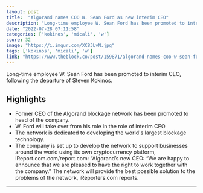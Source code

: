 ```yaml
---
layout: post
title:  "Algorand names COO W. Sean Ford as new interim CEO"
description: "Long-time employee W. Sean Ford has been promoted to interim CEO, following the departure of Steven Kokinos."
date: "2022-07-28 07:11:58"
categories: ['kokinos', 'micali', 'w']
score: 32
image: "https://i.imgur.com/XC83LvN.jpg"
tags: ['kokinos', 'micali', 'w']
link: "https://www.theblock.co/post/159871/algorand-names-coo-w-sean-ford-as-new-interim-ceo"
---
```


Long-time employee W. Sean Ford has been promoted to interim CEO, following the departure of Steven Kokinos.

## Highlights

- Former CEO of the Algorand blockage network has been promoted to head of the company.
- W. Ford will take over from his role in the role of interim CEO.
- The network is dedicated to developing the world's largest blockage technology.
- The company is set up to develop the network to support businesses around the world using its own cryptocurrency platform, iReport.com.com/report.com: “Algorand’s new CEO: “We are happy to announce that we are pleased to have the right to work together with the company.” The network will provide the best possible solution to the problems of the network, iReporters.com reports.

---
